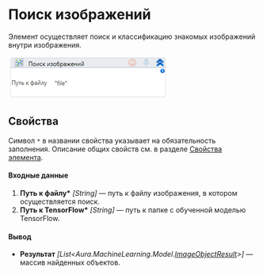 # Поиск изображений

Элемент осуществляет поиск и классификацию знакомых изображений внутри изображения.

![](<../../../.gitbook/assets/image (29).png>)


## Свойства
Символ `*` в названии свойства указывает на обязательность заполнения. Описание общих свойств см. в разделе [Свойства элемента](https://docs.primo-rpa.ru/primo-rpa/primo-studio/process/elements#svoistva-elementa).

#### Входные данные

1. **Путь к файлу\*** *[String]* — путь к файлу изображения, в котором осуществляется поиск.
2. **Путь к TensorFlow\*** *[String]* — путь к папке с обученной моделью TensorFlow.

#### Вывод

* **Результат** *[List<Aura.MachineLearning.Model.[ImageObjectResult](https://docs.primo-rpa.ru/primo-rpa/g_elements/el_extra/els_machine_learning/datatypes/imageobjectresult)>]* — массив найденных объектов.



